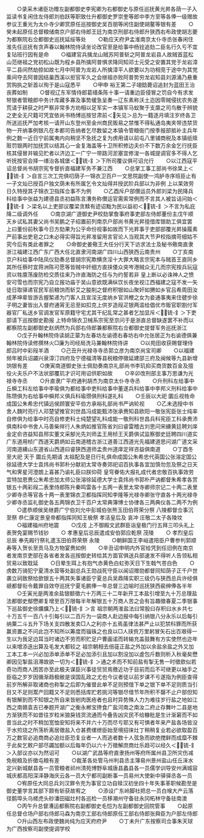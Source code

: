 <!-- { "loadSidebar": true } -->
　　○录采木诸臣功赠左副都御史李宪卿为右都御史与原任巡抚黄光昇各荫一子入监读书复闲住左侍郎刘伯跃等职致仕升都御史罗崇奎等郎中李方至等各俸一级赠故参议王重光为太仆寺少卿赏原任巡按御史吴百朋等闲住副使胡鳌等银有差
　　○癸未起原任总督粮储南京户部右侍郎王廷为南京刑部右侍郎升狭西右布政使胡志夔为都察院右佥都御史巡抚延绥等处
　　○勒应天府尹孟淮南京太仆寺丞张春闲住淮先任巡抚有贪声春以翰林院侍读坐论改官至是给事中杨铨追劾二臣名行久亏不宜复玷班行因有是命
　　○福建官兵擒龙山贼苏阿普斩之阿普龙岩县人故贼首蓝松山范继祖之党初松山既为程乡县所擒阿普惧求降同知邓士元受之安置其党于龙岩漳平二县间然劫掠如故七月中阿普为龙岩人所擒漳平人欲要以为功相竞于途中为其党乘间夺去阿普因结巢西溪以拒官军久之会继祖亦败阿普势穷龙岩知县刘源涌乃悬重赏购执之斩首以徇于是山寇悉平
　　○甲申  裕王第二子翊鋡薨诏追封为蓝田王治丧葬如制
　　○督视辽东军情侍郎葛缙条陈十事一请重边臣侵冒之罚自今有求发帑银者管粮郎中务计库藏多寡及事势缓急呈奏一辽东素称沃土迩因零贼侵扰农务遂荒请于耕获之时严察非常多方劝相以足军实一本镇军马蚁聚于支廪之司鸟散于辨貌之吏全无尺籍可凭宜依尚书杨博巡按甘肃前＜矢见＞总为一籍逐月填注岁终各卫所送巡抚严加考核一请开山东登州至金州商民贩易之禁惟不得私通岛夷夹带违禁货物一开纳事例银凡在本都司告纳者乞尽数留之本镇令管粮衙门按季报部抵补主兵年例之数一近日宁前属夷内向稍坚不急抚之复为虏用请以前屯八里铺商税及本镇纸赎赃罚银两时加抚赏以结其心一金复海盖等十卫所积修边夫价不下数万余金乞行抚臣核其侵冒并输见贮者以济边工一广宁一带路河淤塞宜修浚一各城提调官多不得人乞听抚按官会择一缮治各城堡＜锍-釒＞下所司覆议俱可诏允行
　　○以江西寇平诏总督尚书胡宗宪专督折直福建军务不兼江西
　　○总掌工事工部尚书徐杲上＜锍-釒＞自言三次工完俱叨荫子一锦衣卫百户一文思院副使一鸿胪寺序班臣止有一子文灿已授百户独文荫未有所属乞令文灿得并授武阶兵部以为非例  上以杲效劳日久特授其子锦衣卫指挥佥事不为例
　　○乙酉斥户部儧运员外郎刘梁为民降兵科给事中张益为建德县丞初益陈言漕务称儧运官需索常例而不言其人被旨诘问始＜锍-釒＞梁名以上吏部议覆梁贪黩有迹诏黜为民以益初＜锍-釒＞不言为私庇降二级调外任
　　○南京湖广道御史尹校劾掌詹事府事吏部左侍郎董份主戊午顺天乡试私其妻父尚书吴鹏之子绍置前列南京户部尚书黄光昇擅借库银助工俱宜罢  上曰董份前秋事今日方劾果为公乎命份视事如故而下光昇事于吏部部覆光昇操履素严前事出吏皂之口未必得实得旨光昇准留用言官论人当观其大节尹校指摘苛细姑不究今后有类此者罪之
　　○命御史姜儆王大任分行天下访求法士及秘书儆南直隶浙江福建江西广东广西大任北直隶河南湖广四川山西狭西云南贵州
　　○丁亥南京户科给事中陆凤仪劾奏总督胡宗宪欺横贪淫十大罪大略言宗宪本与贼首王直同乡其所任蔡时宜蒋洲陈可愿等皆贼中奸细方直挟倭众突岑港贼众无几而宗宪按兵玩寇资以牲廪荡废防检交质往来乃许直海防之任与为约誓若非  皇上断以必诛神人之愤安可雪也而宗宪乃自立报功庙于吴山意欲既满纵饮长夜坐视江西福建之寇不发一矢徒日取驿递官民军前粮饷而斩艾之朘削之督府积银如山聚奸如猬如乡官吕希周田汝成茅坤辈皆游舌握椠递为门客人且宣淫无度纳乡官洪楩之女为妾通事夷来住徤步徐子明之妻皆出入督府通宵无忌至如扣克上供岁造叚疋银两滥给倡优市贩官职劄付军器官厂私送乡官调发官军原籍守宅尤其干纪乱常之甚者乞加显斥＜锍-釒＞下吏部请下巡按御史勘报  上特命锦衣卫械系宗宪至京问于是浙直总督缺遂罢不补而以都察院左副都御史赵炳然为兵部右侍郎兼都察院右佥都御史提督军务巡抚浙江
　　○戊子升翰林院侍读胡正蒙为左春坊左谕德右春坊右中允张居正为右谕德俱兼翰林院侍读修撰林火□廉为司经局洗马兼翰林院侍讲
　　○以苑田收获赐督理侍郎吕时中彩叚羊酒
　　○己丑升光禄寺寺丞郭立彦为南京尚宝司卿
　　○以福建频年被兵诏蠲兴泉漳汀四府及宁德福清等县税粮停徵延建邵三府及闽候等九县新增饷银有差
　　○庚寅南道御史张士佩劾奏南京礼部尚书李玑抑买商货数百金及擅役火夫乐户不法状部覆玑才识可用诏供职如故
　　○辛卯改刑部主事万思谦为光禄寺寺丞
　　○升直隶广平府通判胡杰为南京太仆寺寺丞
　　○升刑科左给事中丘橓工科左给事中李瑜俱为都给事中吏科给事中董遂兵科给事中李邦义刑科给事中陈瓒俱为右给事中橓邦义俱兵科瑜瓒俱刑科遂礼科
　　○壬辰以大祀  圜丘视牲命成国公朱希忠代镇远侯顾寰安平伯方承裕礼部尚书严讷轮视
　　○乙未选授中书舍人魏时亮行人邓楚望推官刘世昌冯成能甄沛张承赉知县欧阳一敬张宪臣张士纯率自修俱为给事中时亮自修吏科士纯楚望礼科成能一敬刑科世昌兵科宪臣工科承赉沛俱南科中书舍人马善柴祥行人朱炳如推官陈省刘曰睿雷稽古刘思问宋纁黄廷聘刘庠金定俞咨益知县邢实董文采郜光先刘师孟王用桢王天爵俱试监察御史廷聘四川道实广东道用桢广西道天爵炳如云南道稽古浙江道善江西道光先福建道思问湖广道文采河南道纁山东道省山西道曰睿狭西道师孟贵州道庠定祥咨益俱南道
　　○丁酉冬至大祀  天于  圜丘先期请  太祖配及是日行礼俱命成国公朱希忠代英国公张溶定国公徐延德大学士袁炜尚书郭朴分献初太常寺奏郊祀诏百执事各宜加慎勿忽及祭之日天气和霁星河澄朗上喜甚乃谕礼臣曰朕仰荷  皇穹眷佑大报礼成代者忠敬百执事效劳宜特加恩赉公朱希忠加太师公张溶徐延德大学士袁炜尚书郭朴严讷都督朱希孝各赏银五十两彩叚二表里侍郎陈升秦鸣雷各十五两一表里太常寺卿师宗记二十两二表里少卿寺丞等官各十两一表里锦衣卫都指挥同知李隆等光禄寺卿张守直各十两光禄寺少卿寺丞监礼御史各五两锦衣卫千百户太常典簿博士协律各三两典仪各二两不为例
　　○遣恭顺侯吴继爵广宁伯刘允中彭城伯张熊玉田伯蒋荣分祭  八陵都督佥事沉至祭  恭仁康定景皇帝都指挥同知王极祭  孝洁皇后及  哀冲  庄敬二太子各陵坟
　　○福建福州府地震
　　○戊戌  上不御殿文武群臣诣皇极门行五拜三叩头礼上表贺免宴赐节钱钞
　　○  孝惠皇后忌辰遣成安伯郭应乾祭  茂陵
　　○  孝烈皇后忌辰  奉先殿行祭礼遣玉田伯蒋荣祭  永陵
　　○朝鲜国王李峘遣陪臣户曹参判郭顺寿等入贺长至贡马及方物宴赉如例
　　○辛丑诏申明内外官给凭到任旧例在南京者发南京吏部在各省者发各巡按御史转给其方面官俱送兵部速发不得听人告领私相贸易以致耽延
　　○日晕生珥上有抱气赤黄色白虹弥天日下生戟气苍白色
　　○虏数万骑犯宁夏清水营等处副总兵王勋战死守臣以闻诏赠勋都督同知荫子正千户世袭立祠致祭给歛银五十两其失事诸臣宁夏总兵吴鼎降实职三级仍与狭西总兵许经俱禠都督衔令戴罪自效夺巡抚宁夏毛鹏俸一年总督三边喻时巡抚狭西裴绅俸各半年
　　○壬寅光是两淮余盐银额徵六十万两三十二年新开工本盐引增至九十万总理盐法都御史鄢懋卿复增至百万限每半年解银五十万商人苦之会有旨趣徵春夏二季银事下巡盐御史徐爌爌乃上＜锍-釒＞言  祖宗朝两淮盐法曰常股曰存积曰水乡共七十万五千一百八十引每引以二百斤为一袋商人赴边报中每引纳银八分永乐以后每引纳粟二斗五升下场关支四散发卖□人之利亦十五焉虽律法甚严止以犯禁科罪而所获赢资置之不问此岂不知所以筹度而锱铢之也良以□人挟赀万里躬冒矢石出百艰得一生以为我足边耳当时诸边不劳而积贮足户曹画诺而转输充盖鼓舞有方实使然也迩年以来增添迭出算及毛发大都较之  祖宗朝相去倍蓰正盐之外加以余盐余盐之外又加工本工本一兴必加添单添单不足必加添引且加以割没加以虗包斤数则析入秋毫矣懋卿因见掣盐沮滞故欲一切为＜锍-釒＞通之术而不知前盐有掣无售一时徵歛似若奇功而商人困苦亦至此极夫谋臣兴事徒贸贸焉徼近功于目前而后不可继更以袖手之臣临之岁岁因循渐趋极敝是误国乱政之尤也今议者徒以前岁课不亏遂指为例臣查得前岁所解非取诸商也称掣之后即为催督此单不足则预借下单之银下单不足则质当引目又不足则鬻产回籍又不足则悉括库贮若挑河等银尽借节年所积不罄不止户部但知有银解到而不知银之所自来皆剜肉医疮者也且时异势殊人力为难往岁行盐之地如江西之南赣袁吉已奉题开湖广之衡永郴宝搀食广盐河南之南汝二府止存舞叶二县是地方渐狭而不如昔往岁粒米狼戾钱货流通而今叠告凶灾民不给糠秕是生计渐窘而不如昔当此之时不稍加宽恤安知将来不并六十万而尽亏耶又有可惧者年来产盐各场皆没于水煎烧之所荡析离居徵盐入仓甚费缧绁臣始至境招徕灶丁稍稍复业若必欲取盈百万之数官必追商商必追灶臣恐复业者一人而逃者数十人弦急而欲绝搅鲜而成糜不棘于此矣乞敕户部尽蠲加额以后每年仍以六十万徵解庶商灶乐趋可以经久＜锍-釒＞入部议亦以为然诏可
　　○以湖广武昌等府直隶扬州等府所属州县卫所灾伤减免税粮及折徵屯粮有差
　　○裁革各处管马州判县丞主簿易州景州盐山任丘涞水定兴新城献县各一员管粮者祁州清苑博野阜城唐县蠡县各一员儒学训导安州满城容城庆都高阳深泽静海庆云各一员大宁都司副断事一员易州大使新中驿驿丞各一员
　　○宥原任大同总兵刘汉罪令充为事官立功自赎汉初坐四十年失事革职候勘至是御史董学言其部下颇有斩获故宥之
　　○添设广东岭脚社把总一员白堠大产云落径鹅埠头乌槎虎头砂潘田磁灶村各巡检一员移潮州守备驻永冈柘林守备驻南澳
　　○丙午升总督漕运都察院右副都御史毛恺为左副都御史回院管事
　　○起原任总督仓场户部右侍郎马森为南京工部右侍郎原任工部右侍郎张舜臣为户部左侍郎
　　○升山西左布政使魏尚纯为应天府府尹
　　○丁未升广东按察司佥事朱天球为广西按察司副使提调学校

